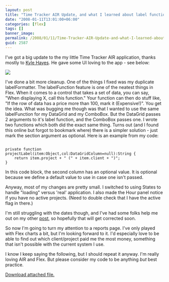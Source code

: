 ```yaml
---
layout: post
title: "Time Tracker AIR Update, and what I learned about label functions and optional args in Flex"
date: "2008-01-11T13:01:00+06:00"
categories: [flex]
tags: []
banner_image: 
permalink: /2008/01/11/Time-Tracker-AIR-Update-and-what-I-learned-about-label-functions-and-optional-args-in-Flex
guid: 2587
---
```


I've got a big update to the my little Time Tracker AIR application, thanks mostly to <a href="http://www.kylehayes.info/blog/">Kyle Hayes</a>. He gave some UI loving to the app - see below:

<img src="https://static.raymondcamden.com/images/Picture 41.png">

I've done a bit more cleanup. One of the things I fixed was my duplicate labelFormatter. The labelFunction feature is one of the neatest things in Flex. When it comes to a control that takes a set of data, you can say, "When displaying X, call this function." Your function can then do stuff like, "If the row of data has a price more than 100, mark it (Expensive!)". You get the idea. What was bugging me though was that I wanted to use the same labelFunction for my DataGrid and my ComboBox. But the DataGrid passes 2 arguments to it's label function, and the ComboBox passes one. I wrote two functions which both did the exact same thing. Turns out (and I found this online but forgot to bookmark where) there is a simpler solution - just mark the section argument as optional. Here is an example from my code:

<code>
private function projectLabel(item:Object,col:DataGridColumn=null):String {
	return item.project + " (" + item.client + ")";
}
</code>

In this code block, the second column has an optional value. It is optional because we define a default value to use in case one isn't passed. 

Anyway, most of my changes are pretty small. I switched to using States to handle "loading" versus 'real' application. I also made the Hour panel notice if you have no active projects. (Need to double check that I have the active flag in there.)

I'm still struggling with the dates though, and I've had some folks help me out on my other <a href="http://www.coldfusionjedi.com/index.cfm/2008/1/10/Two-SQLite-tool-recommendations">post</a>, so hopefully that will get corrected soon.

So now I'm going to turn my attention to a reports page. I've only played with Flex charts a bit, but I'm looking forward to it. I'd especially love to be able to find out which client/project paid me the most money, something that isn't possible with the current system I use.

I know I keep saying the following, but I should repeat it anyway. I'm really loving AIR and Flex. But please consider my code to be anything <i>but</i> best practice.<p><a href='enclosures/D{% raw %}%3A%{% endraw %}5Chosts{% raw %}%5Cwww%{% endraw %}2Ecoldfusionjedi{% raw %}%2Ecom%{% endraw %}5Cenclosures{% raw %}%2FArchive17%{% endraw %}2Ezip'>Download attached file.</a></p>